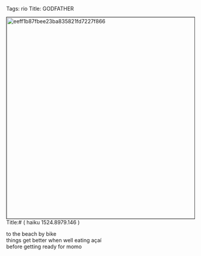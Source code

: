 Tags: rio
Title: GODFATHER
  
<p><img src="https://objects.hbvu.su/blotpix/2013/02/07.jpeg" width=540 height=540 alt="eeff1b87fbee23ba835821fd7227f866" border=1>
Title:# ( haiku 1524.8979.146 )  
  
to the beach by bike  
things get better when well eating açaí  
before getting ready for momo  
